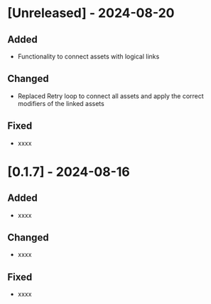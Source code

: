 # [Unreleased] - 2024-08-20

## Added
- Functionality to connect assets with logical links 

## Changed
- Replaced Retry loop to connect all assets and apply the correct modifiers of the linked assets
 
## Fixed
- xxxx 

# [0.1.7] - 2024-08-16
 
## Added
- xxxx 

## Changed
- xxxx 
 
## Fixed
- xxxx 


